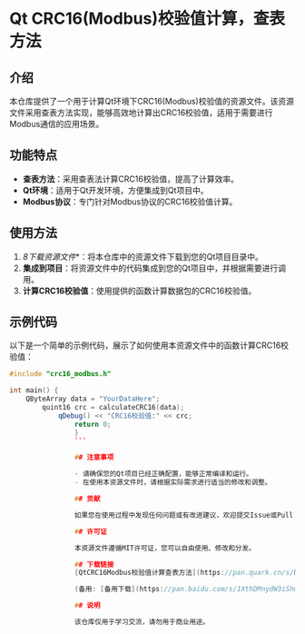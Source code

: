 # Qt CRC16(Modbus)校验值计算，查表方法

## 介绍

本仓库提供了一个用于计算Qt环境下CRC16(Modbus)校验值的资源文件。该资源文件采用查表方法实现，能够高效地计算出CRC16校验值，适用于需要进行Modbus通信的应用场景。

## 功能特点

- **查表方法**：采用查表法计算CRC16校验值，提高了计算效率。
- **Qt环境**：适用于Qt开发环境，方便集成到Qt项目中。
- **Modbus协议**：专门针对Modbus协议的CRC16校验值计算。

## 使用方法

1. *8下载资源文件**：将本仓库中的资源文件下载到您的Qt项目目录中。
2. **集成到项目**：将资源文件中的代码集成到您的Qt项目中，并根据需要进行调用。
3. **计算CRC16校验值**：使用提供的函数计算数据包的CRC16校验值。

## 示例代码

以下是一个简单的示例代码，展示了如何使用本资源文件中的函数计算CRC16校验值：

```cpp
#include "crc16_modbus.h"

int main() {
    QByteArray data = "YourDataHere";
        quint16 crc = calculateCRC16(data);
            qDebug() << "CRC16校验值:" << crc;
                return 0;
                }
                ```

                ## 注意事项

                - 请确保您的Qt项目已经正确配置，能够正常编译和运行。
                - 在使用本资源文件时，请根据实际需求进行适当的修改和调整。

                ## 贡献

                如果您在使用过程中发现任何问题或有改进建议，欢迎提交Issue或Pull Request。

                ## 许可证

                本资源文件遵循MIT许可证，您可以自由使用、修改和分发。

                ## 下载链接
                [QtCRC16Modbus校验值计算查表方法](https://pan.quark.cn/s/b3b88f644675) 

                (备用: [备用下载](https://pan.baidu.com/s/1XthDMnydW3iShmIl6Sop1g?pwd=8exl))

                ## 说明

                该仓库仅用于学习交流，请勿用于商业用途。
